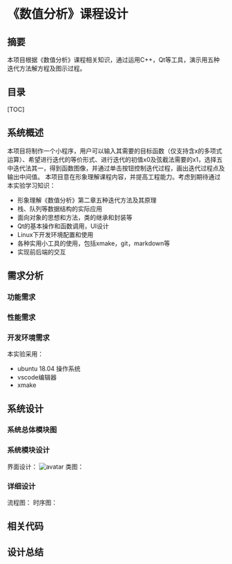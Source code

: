 <!--
 * @Author: Sun Yuxin
 * @Date: 2020-10-16 23:00:15
 * @LastEditTime: 2020-10-17 01:07:38
 * @LastEditors: Please set LastEditors
 * @Description: In User Settings Edit
 * @FilePath: /numerical_analysis_iterator/README.md
-->
# 《数值分析》课程设计
## 摘要
本项目根据《数值分析》课程相关知识，通过运用C++，Qt等工具，演示用五种迭代方法解方程及图示过程。
## 目录
[TOC]
## 系统概述
本项目将制作一个小程序，用户可以输入其需要的目标函数（仅支持含x的多项式运算）、希望进行迭代的等价形式、进行迭代的初值x0及弦截法需要的x1，选择五中迭代法其一，得到函数图像，并通过单击按钮控制迭代过程，画出迭代过程点及输出中间值。
本项目意在形象理解课程内容，并提高工程能力。考虑到期待通过本实验学习知识：
* 形象理解《数值分析》第二章五种迭代方法及其原理
* 栈、队列等数据结构的实际应用
* 面向对象的思想和方法，类的继承和封装等
* Qt的基本操作和函数调用，UI设计
* Linux下开发环境配置和使用
* 各种实用小工具的使用，包括xmake，git，markdown等
* 实现前后端的交互
## 需求分析
### 功能需求
### 性能需求
### 开发环境需求
本实验采用：
* ubuntu 18.04 操作系统
* vscode编辑器
* xmake
## 系统设计
### 系统总体模块图
### 系统模块设计
界面设计：
![avatar](https://images.cnblogs.com/cnblogs_com/fighterkaka22/1864676/o_201017080544界面设计.png)
类图：
### 详细设计
流程图：
时序图：
## 相关代码
## 设计总结
